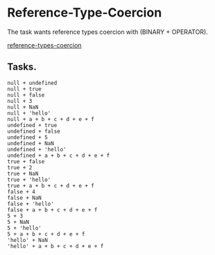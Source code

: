 # Reference-Type-Coercion


The task wants reference types coercion with (BINARY + OPERATOR).


[reference-types-coercion](reference-types-coercion.js)

## Tasks.


    null + undefined
    null + true
    null + false
    null + 3
    null + NaN
    null + 'hello'
    null + a + b + c + d + e + f
    undefined + true
    undefined + false
    undefined + 5
    undefined + NaN
    undefined + 'hello'
    undefined + a + b + c + d + e + f
    true + false
    true + 2
    true + NaN
    true + 'hello'
    true + a + b + c + d + e + f
    false + 4
    false + NaN
    false + 'hello'
    false + a + b + c + d + e + f
    5 + 3
    5 + NaN
    5 + 'hello'
    5 + a + b + c + d + e + f
    'hello' + NaN
    'hello' + a + b + c + d + e + f
